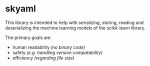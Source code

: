 # skyaml

This library is intended to help with serializing, storing, reading
and deserializing the machine learning models of the scikit-learn 
library. 

The primary goals are
* human readability *(no binary code)*
* safety *(e.g. handling version compatability)*
* efficiency *(regarding file size)*